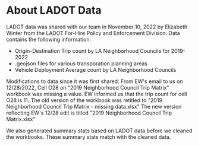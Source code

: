 # About LADOT Data
LADOT data was shared with our team in November 10, 2022 by Elizabeth Winter from the LADOT For-Hire Policy and Enforcement Division. Data contains the following information:
- Origin-Destination Trip count by LA Neighborhood Councils for 2019-2022
- .geojson files for various transporation planning areas
- Vehicle Deployment Average count by LA Neighborhood Councils

Modifications to data since it was first shared:
From EW's email to us on 12/28/2022,
Cell O28 on "2019 Neighborhood Council Trip Matrix" workbook was missing a value. EW informed us that the trip count for cell O28 is 11.
The old version of the workbook was retitled to "2019 Neighborhood Council Trip Matrix - missing data.xlsx"
The new version reflecting EW's 12/28 edit is titled "2019 Neighborhood Council Trip Matrix.xlsx"

We also generated summary stats based on LADOT data before we cleaned the workbooks. These summary stats match with the cleaned data.

